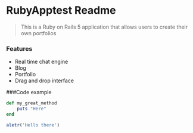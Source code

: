 # RubyApptest Readme

> This is a Ruby on Rails 5 application that allows users to create their own portfolios

### Features

- Real time chat engine
- Blog
- Portfolio
- Drag and drop interface

###Code example

```ruby
def my_great_method
	puts "Here"
end
```
```javascript
aletr('Hello there')
```